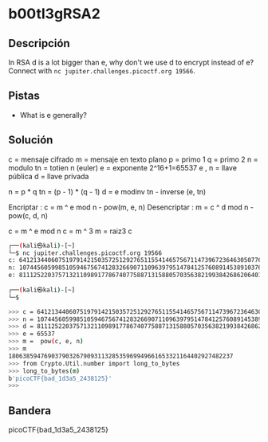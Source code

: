 # b00tl3gRSA2




## Descripción 
In RSA d is a lot bigger than e, why don't we use d to encrypt instead of e? Connect with `nc jupiter.challenges.picoctf.org 19566`.

## Pistas
- What is e generally?

## Solución

c = mensaje cifrado
m = mensaje en texto plano
p = primo 1
q = primo 2
n = modulo 
tn = totien n (euler)
e = exponente 2^16+1=65537
e , n = llave pública
d = llave privada

n  = p * q
tn = (p - 1) * (q - 1)
d = e modinv tn - inverse (e, tn)

Encriptar          : c = m ^ e mod n - pow(m, e, n)
Desencriptar    : m = c ^ d mod n - pow(c, d, n)

c = m ^ e mod n
c = m ^ 3
m = raiz3 c


``` bash
┌──(kali㉿kali)-[~]
└─$ nc jupiter.challenges.picoctf.org 19566
c: 64121344060751979142150357251292765115541465756711473967236463050776265851463290209213894785873908090889192460033451077190998198818130438671399402065631510762279734427313954739639673095481479322892031240826041615579663282720875114086433155971192651852037535566054498566651163476689587674734950668473872892917
n: 107445605998510594675674128326690711096397951478412576089145389103767695767569658078212288585266366528952620985554667943080513977758409576580714651957272310297192540891853504762766743677179655366568383888436120430337300095057734306248567649808406202319125394672273078904531322483632871641411961942067637934753
e: 81112522037571321109891778674077588713158805703563821993842686206401067307025174076011306250759929261637409757241210255030111678129870360274819680571067435568097317569392114593147314676439565490513954774487731070111678004971311166346123466811142870364223705006975436325537440860156166337667846859565961878973
                                                                            
┌──(kali㉿kali)-[~]
└─$ 
```

``` bash
>>> c = 64121344060751979142150357251292765115541465756711473967236463050776265851463290209213894785873908090889192460033451077190998198818130438671399402065631510762279734427313954739639673095481479322892031240826041615579663282720875114086433155971192651852037535566054498566651163476689587674734950668473872892917
>>> n = 107445605998510594675674128326690711096397951478412576089145389103767695767569658078212288585266366528952620985554667943080513977758409576580714651957272310297192540891853504762766743677179655366568383888436120430337300095057734306248567649808406202319125394672273078904531322483632871641411961942067637934753
>>> d = 81112522037571321109891778674077588713158805703563821993842686206401067307025174076011306250759929261637409757241210255030111678129870360274819680571067435568097317569392114593147314676439565490513954774487731070111678004971311166346123466811142870364223705006975436325537440860156166337667846859565961878973
>>> e = 65537
>>> m =  pow(c, e, n)
>>> m
180638594769037903267909311328535969949661653321164402927482237
>>> from Crypto.Util.number import long_to_bytes
>>> long_to_bytes(m)
b'picoCTF{bad_1d3a5_2438125}'
>>> 

```

## Bandera 
picoCTF{bad_1d3a5_2438125}

